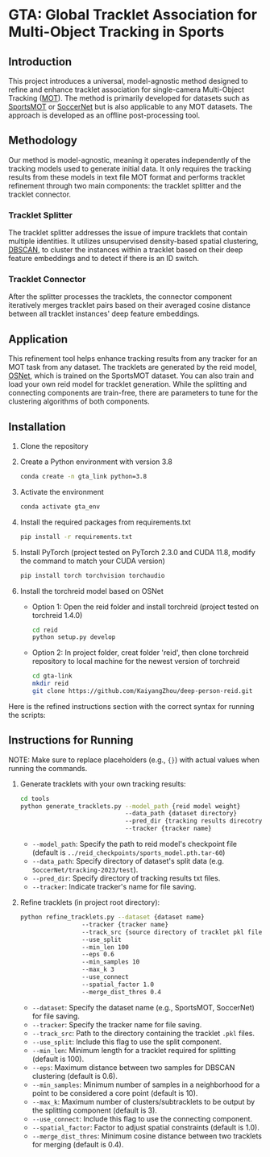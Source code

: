 # GTA: Global Tracklet Association for Multi-Object Tracking in Sports

## Introduction

This project introduces a universal, model-agnostic method designed to refine and enhance tracklet association for single-camera Multi-Object Tracking ([MOT](https://motchallenge.net/)). The method is primarily developed for datasets such as [SportsMOT](https://github.com/MCG-NJU/SportsMOT) or [SoccerNet](https://github.com/SoccerNet/sn-tracking) but is also applicable to any MOT datasets. The approach is developed as an offline post-processing tool.
<!-- TODO: add results on datasets -->

## Methodology

Our method is model-agnostic, meaning it operates independently of the tracking models used to generate initial data. It only requires the tracking results from these models in text file MOT format and performs tracklet refinement through two main components: the tracklet splitter and the tracklet connector.

### Tracklet Splitter
<!-- TODO: add image to showcase a tracklet containing multiple identity -->
<!-- TODO: add clustering feature visualization -->

The tracklet splitter addresses the issue of impure tracklets that contain multiple identities. It utilizes unsupervised density-based spatial clustering, [DBSCAN](https://cdn.aaai.org/KDD/1996/KDD96-037.pdf), to cluster the instances within a tracklet based on their deep feature embeddings and to detect if there is an ID switch.

### Tracklet Connector

After the splitter processes the tracklets, the connector component iteratively merges tracklet pairs based on their averaged cosine distance between all tracklet instances' deep feature embeddings.

## Application

This refinement tool helps enhance tracking results from any tracker for an MOT task from any dataset. The tracklets are generated by the reid model, [OSNet](https://github.com/KaiyangZhou/deep-person-reid), which is trained on the SportsMOT dataset. You can also train and load your own reid model for tracklet generation. While the splitting and connecting components are train-free, there are parameters to tune for the clustering algorithms of both components.

## Installation

1. Clone the repository
2. Create a Python environment with version 3.8
    ```bash
    conda create -n gta_link python=3.8
    ```
3. Activate the environment

    ```bash
    conda activate gta_env
    ```
4. Install the required packages from requirements.txt

    ```bash
    pip install -r requirements.txt
    ```

5. Install PyTorch (project tested on PyTorch 2.3.0 and CUDA 11.8, modify the command to match your CUDA version)
    ```bash
    pip install torch torchvision torchaudio
    ```

6. Install the torchreid model based on OSNet
    - Option 1:
    Open the reid folder and install torchreid (project tested on torchreid 1.4.0)
        ```bash
        cd reid
        python setup.py develop
        ```
    - Option 2:
    In project folder, creat folder 'reid', then clone torchreid repository to local machine for the newest version of torchreid
        ```bash
        cd gta-link
        mkdir reid
        git clone https://github.com/KaiyangZhou/deep-person-reid.git
        ```

Here is the refined instructions section with the correct syntax for running the scripts:

## Instructions for Running
NOTE:
Make sure to replace placeholders (e.g., `{}`) with actual values when running the commands.

1. Generate tracklets with your own tracking results:
    ```bash
    cd tools
    python generate_tracklets.py --model_path {reid model weight}
                                 --data_path {dataset directory}
                                 --pred_dir {tracking results direcotry}
                                 --tracker {tracker name}
    ```
    - `--model_path`: Specify the path to reid model's checkpoint file (default is `../reid_checkpoints/sports_model.pth.tar-60`)
    - `--data_path`: Specify directory of dataset's split data (e.g. `SoccerNet/tracking-2023/test`).
    - `--pred_dir`: Specify directory of tracking results txt files.
    - `--tracker`: Indicate tracker's name for file saving.

2. Refine tracklets (in project root directory):
    ```bash
    python refine_tracklets.py --dataset {dataset name}
                     --tracker {tracker name}
                     --track_src {source directory of tracklet pkl files}
                     --use_split
                     --min_len 100
                     --eps 0.6
                     --min_samples 10
                     --max_k 3
                     --use_connect
                     --spatial_factor 1.0
                     --merge_dist_thres 0.4
    ```
    - `--dataset`: Specify the dataset name (e.g., SportsMOT, SoccerNet) for file saving.
    - `--tracker`: Specify the tracker name for file saving.
    - `--track_src`: Path to the directory containing the tracklet `.pkl` files.
    - `--use_split`: Include this flag to use the split component.
    - `--min_len`: Minimum length for a tracklet required for splitting (default is 100).
    - `--eps`: Maximum distance between two samples for DBSCAN clustering (default is 0.6).
    - `--min_samples`: Minimum number of samples in a neighborhood for a point to be considered a core point (default is 10).
    - `--max_k`: Maximum number of clusters/subtracklets to be output by the splitting component (default is 3).
    - `--use_connect`: Include this flag to use the connecting component.
    - `--spatial_factor`: Factor to adjust spatial constraints (default is 1.0).
    - `--merge_dist_thres`: Minimum cosine distance between two tracklets for merging (default is 0.4).
